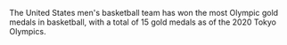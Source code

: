 The United States men's basketball team has won the most Olympic gold medals in basketball, with a total of 15 gold medals as of the 2020 Tokyo Olympics.
